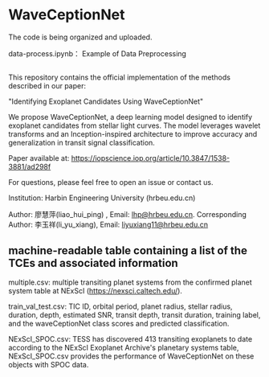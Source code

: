 # WaveCeptionNet

The code is being organized and uploaded.

data-process.ipynb： Example of Data Preprocessing

##

This repository contains the official implementation of the methods described in our paper:

"Identifying Exoplanet Candidates Using WaveCeptionNet"

We propose WaveCeptionNet, a deep learning model designed to identify exoplanet candidates from stellar light curves. The model leverages wavelet transforms and an Inception-inspired architecture to improve accuracy and generalization in transit signal classification.

Paper available at: https://iopscience.iop.org/article/10.3847/1538-3881/ad298f

For questions, please feel free to open an issue or contact us.

Institution: Harbin Engineering University (hrbeu.edu.cn)

Author: 廖慧萍(liao_hui_ping) , Email: lhp@hrbeu.edu.cn. Corresponding Author: 李玉祥(li_yu_xiang), Email: liyuxiang11@hrbeu.edu.cn

## machine-readable table containing a list of the TCEs and associated information

multiple.csv: multiple transiting planet systems from the confirmed planet system table at NExScI (https://nexsci.caltech.edu/).

train_val_test.csv: TIC ID, orbital period, planet radius, stellar radius, duration, depth, estimated SNR, transit depth, transit duration, training label, and the waveCeptionNet class scores and predicted classification.

NExScI_SPOC.csv: TESS has discovered 413 transiting exoplanets to date according to the NExScI Exoplanet Archive's planetary systems table, NExScI_SPOC.csv provides the performance of WaveCeptionNet on these objects with SPOC data.




